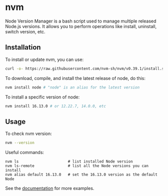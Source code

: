 # nvm

Node Version Manager is a bash script used to manage multiple released
Node.js versions. It allows you to perform operations like install,
uninstall, switch version, etc.

## Installation

To install or update nvm, you can use:

```bash
curl -o- https://raw.githubusercontent.com/nvm-sh/nvm/v0.39.1/install.sh | bash
```

To download, compile, and install the latest release of node, do this:

```bash
nvm install node # "node" is an alias for the latest version
```

To install a specific version of node:

```bash
nvm install 16.13.0 # or 12.22.7, 14.0.0, etc
```

## Usage

To check nvm version:

```bash
nvm --version
```

Useful commands:

```console
nvm ls                      # list installed Node version
nvm ls-remote               # list all the Node versions you can install
nvm alias default 16.13.0   # set the 16.13.0 version as the default Node
```

See the [documentation](https://github.com/creationix/nvm#usage) for more
examples.
